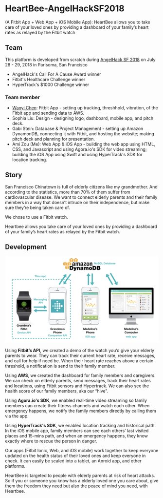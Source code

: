 # HeartBee-AngelHackSF2018
(A Fitbit App + Web App + iOS Mobile App): HeartBee allows you to take care of your loved ones by providing a dashboard of your family’s heart rates as relayed by the Fitbit watch

## Team

This platform is developed from scratch during [AngelHack SF 2018](https://www.eventbrite.com/e/angelhack-san-francisco-hackathon-2018-tickets-45086935237#) on July 28 - 29, 2018 in Parisoma, San Francisco 
- AngelHack's Call For A Cause Award winner
- Fitbit's Healthcare Challenge winner
- HyperTrack's $1000 Challenge winner

### Team member

- [Wanyi Chen](https://github.com/WanyiChen/Heartbee/): Fitbit App - setting up tracking, threshhold, vibration, of the Fitbit app and sending data to AWS. 
- Sophia Liu: Design - designing logo, dashboard, mobile app, and pitch deck.
- Gabi Stein: Database & Project Management - setting up Amazon DynamonDB, connecting it with Fitbit, and hosting the website; making pitch deck and planning for presentation.
- Ami Zou (Me): Web App & iOS App - building the web app using HTML, CSS, and Javascript and using Agora.io's SDK for video streaming; building the iOS App using Swift and using HyperTrack's SDK for location tracking.

## Story

San Francisco Chinatown is full of elderly citizens like my grandmother. And according to the statistics, more than 70% of them suffer from cardiovascular disease. We want to connect elderly parents and their family members in a way that doesn’t intrude on their independence, but make sure they’re being taken care of.

We chose to use a Fitbit watch. 

Heartbee allows you take care of your loved ones by providing a dashboard of your family’s heart rates as relayed by the Fitbit watch.

## Development
![alt text](https://raw.githubusercontent.com/WanyiChen/Heartbee/master/architecture.png)

Using **Fitbit’s API**, we created a demo of the watch you’d give your elderly parents to wear. They can track their current heart rate, receive messages, and call for help if need be. When their heart rate reaches above a certain threshold, a notification is send to their family member.

Using **AWS**, we created the dashboard for family members and caregivers. We can check on elderly parents, send messages, track their heart rates and locations, using Fitbit sensors and Hypertrack.
We can also see the health score of our family members, aka our “hive”.

Using **Agora.io's SDK**, we enabled real-time video streaming so family members can create their fitness channels and watch each other. When emergency happens, we notify the family members directly by calling them via the app.

Using **HyperTrack's SDK**, we enabled location tracking and historical path. In the iOS mobile app, family members can see each others' last visited places and 15-mins path, and when an emergency happens, they know exactly where to rescue the person in danger.

Our apps (Fitbit Ionic, Web, and iOS mobile) work together to keep everyone updated on the health status of their loved ones and keep everyone in check. It can easily be scaled into a tablet, an Anroid app, and other platforms. 

HeartBee is targeted to people with elderly parents at risk of heart attacks. So if you or someone you know has a elderly loved one you care about, give them the freedom they need but also the peace of mind you need, with Heartbee.
